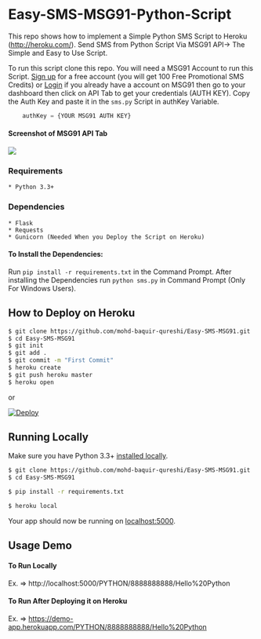 # Easy-SMS-MSG91-Python-Script

This repo shows how to implement a Simple Python SMS Script to Heroku (http://heroku.com/). Send SMS from Python Script Via MSG91 API-> The Simple and Easy to Use Script.

To run this script clone this repo. You will need a MSG91 Account to run this Script. [Sign up](https://world.msg91.com/signup/?u3=PN) for a free account (you will get 100 Free Promotional SMS Credits) or [Login](https://control.msg91.com/signin/) if you already have a account on MSG91 then go to your dashboard then click on API Tab to get your credentials (AUTH KEY). Copy the Auth Key and paste it in the `sms.py` Script in authKey Variable.

```Python
    authKey = {YOUR MSG91 AUTH KEY}
```

#### Screenshot of MSG91 API Tab

![](https://encrypted-tbn0.gstatic.com/images?q=tbn%3AANd9GcSTErY6SvJOCOOZyZnpd_goHGs8B-g8GGfE-y1ntNsAEpVuWzSl)

### Requirements

    * Python 3.3+
    
### Dependencies

    * Flask
    * Requests
    * Gunicorn (Needed When you Deploy the Script on Heroku)
    
#### To Install the Dependencies: 

Run `pip install -r requirements.txt` in the Command Prompt.
After installing the Dependencies run `python sms.py` in Command Prompt (Only For Windows Users).

## How to Deploy on Heroku

```sh
$ git clone https://github.com/mohd-baquir-qureshi/Easy-SMS-MSG91.git
$ cd Easy-SMS-MSG91
$ git init
$ git add .
$ git commit -m "First Commit"
$ heroku create
$ git push heroku master
$ heroku open
```
or

[![Deploy](https://www.herokucdn.com/deploy/button.svg)](https://heroku.com/deploy)


## Running Locally

Make sure you have Python 3.3+ [installed locally](https://www.python.org/downloads/).

```sh
$ git clone https://github.com/mohd-baquir-qureshi/Easy-SMS-MSG91.git
$ cd Easy-SMS-MSG91

$ pip install -r requirements.txt

$ heroku local
```

Your app should now be running on [localhost:5000](http://localhost:5000/).


## Usage Demo

#### To Run Locally

Ex. => http://localhost:5000/PYTHON/8888888888/Hello%20Python

#### To Run After Deploying it on Heroku

Ex. => https://demo-app.herokuapp.com/PYTHON/8888888888/Hello%20Python


